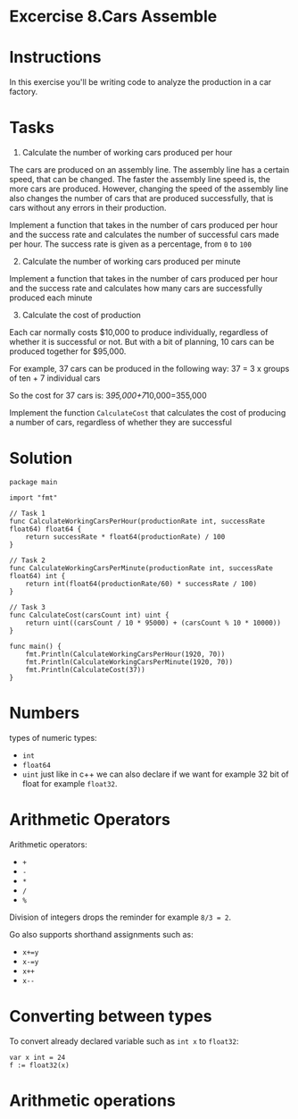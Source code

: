 
# Excercise 8.Cars Assemble

# Instructions
In this exercise you'll be writing code to analyze the production in a car factory.


# Tasks
1. Calculate the number of working cars produced per hour

The cars are produced on an assembly line. The assembly line has a certain speed, that can be changed. The faster the assembly line speed is, the more cars are produced. However, changing the speed of the assembly line also changes the number of cars that are produced successfully, that is cars without any errors in their production.

Implement a function that takes in the number of cars produced per hour and the success rate and calculates the number of successful cars made per hour. The success rate is given as a percentage, from `0` to `100`

2. Calculate the number of working cars produced per minute

Implement a function that takes in the number of cars produced per hour and the success rate and calculates how many cars are successfully produced each minute

3. Calculate the cost of production

Each car normally costs $10,000 to produce individually, regardless of whether it is successful or not. But with a bit of planning, 10 cars can be produced together for $95,000.

For example, 37 cars can be produced in the following way: 37 = 3 x groups of ten + 7 individual cars

So the cost for 37 cars is: 3*95,000+7*10,000=355,000

Implement the function `CalculateCost` that calculates the cost of producing a number of cars, regardless of whether they are successful
# Solution
``` 
package main

import "fmt"

// Task 1
func CalculateWorkingCarsPerHour(productionRate int, successRate float64) float64 {
	return successRate * float64(productionRate) / 100
}

// Task 2
func CalculateWorkingCarsPerMinute(productionRate int, successRate float64) int {
	return int(float64(productionRate/60) * successRate / 100)
}

// Task 3
func CalculateCost(carsCount int) uint {
	return uint((carsCount / 10 * 95000) + (carsCount % 10 * 10000))
}

func main() {
	fmt.Println(CalculateWorkingCarsPerHour(1920, 70))
	fmt.Println(CalculateWorkingCarsPerMinute(1920, 70))
	fmt.Println(CalculateCost(37))
}
```

# Numbers
types of numeric types:
- `int`
- `float64`
- `uint`
just like in c++ we can also declare if we want for example 32 bit of float for example `float32`.

# Arithmetic Operators
Arithmetic operators:
- `+`
- `-`
- `*`
- `/`
- `%`

Division of integers drops the reminder for example `8/3 = 2`.

Go also supports shorthand assignments such as:
- `x+=y`
- `x-=y`
- `x++`
- `x--`

# Converting between types
To convert already declared variable such as `int x` to `float32`:
```
var x int = 24
f := float32(x)
```


# Arithmetic operations
